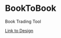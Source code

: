 # BookToBook
Book Trading Tool

[Link to Design](https://www.figma.com/file/O7K7NhiC5kExSb0L37VmiJ/Book2Book?node-id=0%3A1)
